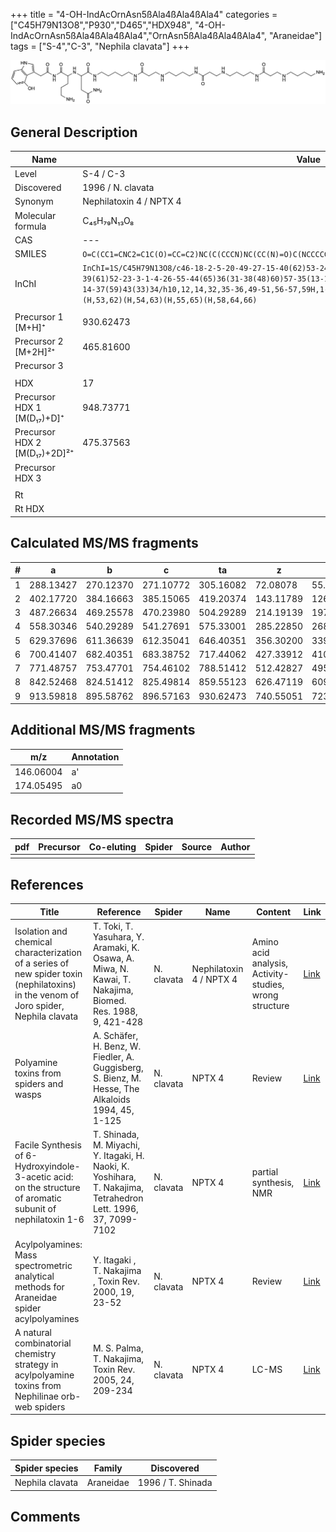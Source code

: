 +++
title = "4-OH-IndAcOrnAsn5ßAla4ßAla4ßAla4"
categories = ["C45H79N13O8","P930","D465","HDX948",
"4-OH-IndAcOrnAsn5ßAla4ßAla4ßAla4","OrnAsn5ßAla4ßAla4ßAla4",
"Araneidae"]
tags = ["S-4","C-3",
"Nephila clavata"]
+++

![](/img/4-OH-IndAcOrnAsn5bAla4bAla4bAla4.png)

## General Description

| Name                         | Value                   |
|------------------------------|-------------------------|
| Level                        | S-4 / C-3                       |
| Discovered                   | 1996 / N. clavata       |
| Synonym                      | Nephilatoxin 4 / NPTX 4 |
| Molecular formula            | C₄₅H₇₉N₁₃O₈             |
| CAS                          | ---                     |
| SMILES | `O=C(CC1=CNC2=C1C(O)=CC=C2)NC(C(CCCN)NC(CC(N)=O)C(NCCCCCNC(CCNCCCCNC(CCNCCCCNC(CCNCCCCN)=O)=O)=O)=O)=O`  |
| InChI  | `InChI=1S/C45H79N13O8/c46-18-2-5-20-49-27-15-40(62)53-24-8-7-22-51-29-17-41(63)54-25-9-6-21-50-28-16-39(61)52-23-3-1-4-26-55-44(65)36(31-38(48)60)57-35(13-11-19-47)45(66)58-42(64)30-33-32-56-34-12-10-14-37(59)43(33)34/h10,12,14,32,35-36,49-51,56-57,59H,1-9,11,13,15-31,46-47H2,(H2,48,60)(H,52,61)(H,53,62)(H,54,63)(H,55,65)(H,58,64,66)`  |
|                              |                         |
| Precursor 1 [M+H]⁺           | 930.62473               |
| Precursor 2 [M+2H]²⁺         | 465.81600               |
| Precursor 3                  |                         |
|                              |                         |
| HDX                          | 17                      |
| Precursor HDX 1 [M(D₁₇)+D]⁺   | 948.73771               |
| Precursor HDX 2 [M(D₁₇)+2D]²⁺ | 475.37563               |
| Precursor HDX 3              |                         |
|                              |                         |
| Rt                           |                         |
| Rt HDX                       |                         |

## Calculated MS/MS fragments

| # | a         | b         | c         | ta        | z         | y         | tz        |
|---|-----------|-----------|-----------|-----------|-----------|-----------|-----------|
| 1 | 288.13427 | 270.12370 | 271.10772 | 305.16082 | 72.08078 | 55.05423 | 89.10732 |
| 2 | 402.17720 | 384.16663 | 385.15065 | 419.20374 | 143.11789 | 126.09134 | 160.14444 |
| 3 | 487.26634 | 469.25578 | 470.23980 | 504.29289 | 214.19139 | 197.16484 | 231.21794 |
| 4 | 558.30346 | 540.29289 | 541.27691 | 575.33001 | 285.22850 | 268.20195 | 302.25505 |
| 5 | 629.37696 | 611.36639 | 612.35041 | 646.40351 | 356.30200 | 339.27545 | 373.32855 |
| 6 | 700.41407 | 682.40351 | 683.38752 | 717.44062 | 427.33912 | 410.31257 | 444.36566 |
| 7 | 771.48757 | 753.47701 | 754.46102 | 788.51412 | 512.42827 | 495.40172 | 529.45481 |
| 8 | 842.52468 | 824.51412 | 825.49814 | 859.55123 | 626.47119 | 609.44464 | 643.49774 |
| 9 | 913.59818 | 895.58762 | 896.57163 | 930.62473 | 740.55051 | 723.52396 | 757.57705 |

## Additional MS/MS fragments

| m/z       | Annotation |
|-----------|------------|
| 146.06004    | a'   |
| 174.05495    | a0   |

## Recorded MS/MS spectra

| pdf | Precursor | Co-eluting | Spider | Source | Author |
|-----|-----------|------------|--------|--------|--------|
|     |           |            |        |        |        |

## References

| Title                                                                                                                                | Reference                                                                                                      | Spider     | Name                    | Content                                                | Link                                                                        |
|--------------------------------------------------------------------------------------------------------------------------------------|----------------------------------------------------------------------------------------------------------------|------------|-------------------------|--------------------------------------------------------|-----------------------------------------------------------------------------|
| Isolation and chemical characterization of a series of new spider toxin (nephilatoxins) in the venom of Joro spider, Nephila clavata | T. Toki, T. Yasuhara, Y. Aramaki, K. Osawa, A. Miwa, N. Kawai, T. Nakajima, Biomed. Res. 1988, 9, 421-428      | N. clavata | Nephilatoxin 4 / NPTX 4 | Amino acid analysis, Activity-studies, wrong structure | [Link](https://www.jstage.jst.go.jp/article/biomedres/9/6/9_421/_article)   |
| Polyamine toxins from spiders and wasps                                                                                              | A. Schäfer, H. Benz, W. Fiedler, A. Guggisberg, S. Bienz, M. Hesse, The Alkaloids 1994, 45, 1-125              | N. clavata | NPTX 4                  | Review                                                 | [Link](https://www.sciencedirect.com/science/article/pii/S009995980860276X) |
| Facile Synthesis of 6-Hydroxyindole-3-acetic acid: on the structure of aromatic subunit of nephilatoxin 1-6                          | T. Shinada, M. Miyachi, Y. Itagaki, H. Naoki, K. Yoshihara, T. Nakajima, Tetrahedron Lett. 1996, 37, 7099-7102 | N. clavata | NPTX 4                  | partial synthesis, NMR                                 | [Link](https://www.sciencedirect.com/science/article/pii/0040403996015833)  |
| Acylpolyamines: Mass spectrometric analytical methods for Araneidae spider acylpolyamines                                            | Y. Itagaki , T. Nakajima , Toxin Rev. 2000, 19, 23-52                                                          | N. clavata | NPTX 4                  | Review                                                 | [Link](https://www.tandfonline.com/doi/abs/10.1081/TXR-100100314)           |
| A natural combinatorial chemistry strategy in acylpolyamine toxins from Nephilinae orb-web spiders                                   | M. S. Palma, T. Nakajima, Toxin Rev. 2005, 24, 209-234                                                         | N. clavata | NPTX 4                  | LC-MS                                                  | [Link](https://www.tandfonline.com/doi/abs/10.1081/TXR-200057857)           |

## Spider species

| Spider species  | Family    | Discovered        |
|-----------------|-----------|-------------------|
| Nephila clavata | Araneidae | 1996 / T. Shinada |

## Comments